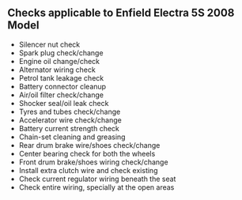 ## Checks applicable to Enfield Electra 5S 2008 Model
* Silencer nut check
* Spark plug check/change
* Engine oil change/check
* Alternator wiring check
* Petrol tank leakage check
* Battery connector cleanup
* Air/oil filter check/change
* Shocker seal/oil leak check
* Tyres and tubes check/change
* Accelerator wire check/change
* Battery current strength check
* Chain-set cleaning and greasing
* Rear drum brake wire/shoes check/change
* Center bearing check for both the wheels
* Front drum brake/shoes wiring check/change
* Install extra clutch wire and check existing
* Check current regulator wiring beneath the seat
* Check entire wiring, specially at the open areas